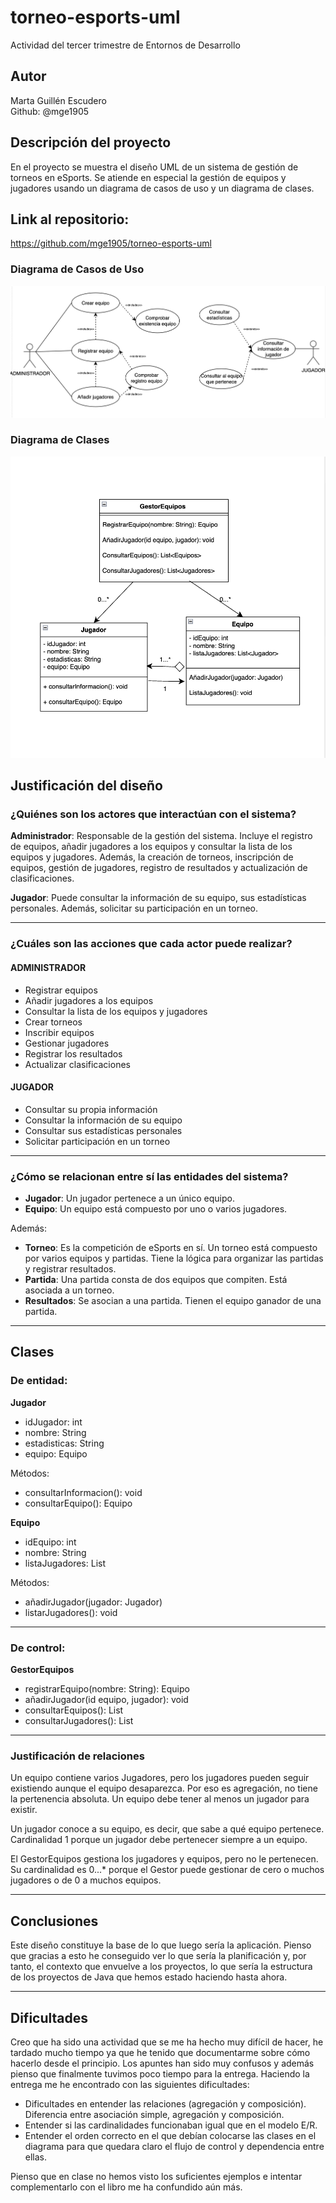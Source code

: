 # torneo-esports-uml
Actividad del tercer trimestre de Entornos de Desarrollo

## Autor
Marta Guillén Escudero  
Github: @mge1905

## Descripción del proyecto
En el proyecto se muestra el diseño UML de un sistema de gestión de torneos en eSports. Se atiende en especial la gestión de equipos y jugadores usando un diagrama de casos de uso y un diagrama de clases.

## Link al repositorio:
https://github.com/mge1905/torneo-esports-uml

### Diagrama de Casos de Uso
![Diagrama de casos de uso](diagrams/casos-uso.png)

### Diagrama de Clases
![Diagrama de clases](diagrams/clases.png)

## Justificación del diseño

### ¿Quiénes son los actores que interactúan con el sistema?

**Administrador**: Responsable de la gestión del sistema. Incluye el registro de equipos, añadir jugadores a los equipos y consultar la lista de los equipos y jugadores. Además, la creación de torneos, inscripción de equipos, gestión de jugadores, registro de resultados y actualización de clasificaciones.

**Jugador**: Puede consultar la información de su equipo, sus estadísticas personales. Además, solicitar su participación en un torneo.

---

### ¿Cuáles son las acciones que cada actor puede realizar?

#### ADMINISTRADOR
- Registrar equipos
- Añadir jugadores a los equipos
- Consultar la lista de los equipos y jugadores
- Crear torneos
- Inscribir equipos
- Gestionar jugadores
- Registrar los resultados
- Actualizar clasificaciones

#### JUGADOR
- Consultar su propia información
- Consultar la información de su equipo
- Consultar sus estadísticas personales
- Solicitar participación en un torneo

---

### ¿Cómo se relacionan entre sí las entidades del sistema?

- **Jugador**: Un jugador pertenece a un único equipo.
- **Equipo**: Un equipo está compuesto por uno o varios jugadores.

Además:

- **Torneo**: Es la competición de eSports en sí. Un torneo está compuesto por varios equipos y partidas. Tiene la lógica para organizar las partidas y registrar resultados.
- **Partida**: Una partida consta de dos equipos que compiten. Está asociada a un torneo.
- **Resultados**: Se asocian a una partida. Tienen el equipo ganador de una partida.

---

## Clases

### De entidad:

**Jugador**
- idJugador: int
- nombre: String
- estadisticas: String
- equipo: Equipo

Métodos:
- consultarInformacion(): void
- consultarEquipo(): Equipo

**Equipo**
- idEquipo: int
- nombre: String
- listaJugadores: List<Jugador>

Métodos:
- añadirJugador(jugador: Jugador)
- listarJugadores(): void

---

### De control:

**GestorEquipos**
- registrarEquipo(nombre: String): Equipo
- añadirJugador(id equipo, jugador): void
- consultarEquipos(): List<Equipo>
- consultarJugadores(): List<Jugador>

---

### Justificación de relaciones

Un equipo contiene varios Jugadores, pero los jugadores pueden seguir existiendo aunque el equipo desaparezca. Por eso es agregación, no tiene la pertenencia absoluta. Un equipo debe tener al menos un jugador para existir.

Un jugador conoce a su equipo, es decir, que sabe a qué equipo pertenece. Cardinalidad 1 porque un jugador debe pertenecer siempre a un equipo.

El GestorEquipos gestiona los jugadores y equipos, pero no le pertenecen. Su cardinalidad es 0...* porque el Gestor puede gestionar de cero o muchos jugadores o de 0 a muchos equipos.

---

## Conclusiones
Este diseño constituye la base de lo que luego sería la aplicación. Pienso que gracias a esto he conseguido ver lo que sería la planificación y, por tanto, el contexto que envuelve a los proyectos, lo que sería la estructura de los proyectos de Java que hemos estado haciendo hasta ahora.

---

## Dificultades
Creo que ha sido una actividad que se me ha hecho muy difícil de hacer, he tardado mucho tiempo ya que he tenido que documentarme sobre cómo hacerlo desde el principio. Los apuntes han sido muy confusos y además pienso que finalmente tuvimos poco tiempo para la entrega. Haciendo la entrega me he encontrado con las siguientes dificultades:

- Dificultades en entender las relaciones (agregación y composición). Diferencia entre asociación simple, agregación y composición.
- Entender si las cardinalidades funcionaban igual que en el modelo E/R.
- Entender el orden correcto en el que debían colocarse las clases en el diagrama para que quedara claro el flujo de control y dependencia entre ellas.

Pienso que en clase no hemos visto los suficientes ejemplos e intentar complementarlo con el libro me ha confundido aún más.
